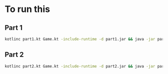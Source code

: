 # To run this

## Part 1

```sh
kotlinc part1.kt Game.kt -include-runtime -d part1.jar && java -jar part1.jar test.txt
```

## Part 2

```sh
kotlinc part2.kt Game.kt -include-runtime -d part2.jar && java -jar part2.jar test.txt
```
